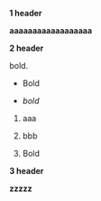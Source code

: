 **1 header**

**aaaaaaaaaaaaaaaaaa**

**2 header**

bold.

-   Bold

-   *bold*

1.  aaa

2.  bbb

3.  Bold

**3 header**

**zzzzz**
